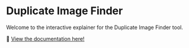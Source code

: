 # Duplicate Image Finder

Welcome to the interactive explainer for the Duplicate Image Finder tool.

🚀 <a href="https://hackeruser240.github.io/Duplicate-Image-Detector/" target="_blank" rel="noopener noreferrer">View the documentation here!</a>